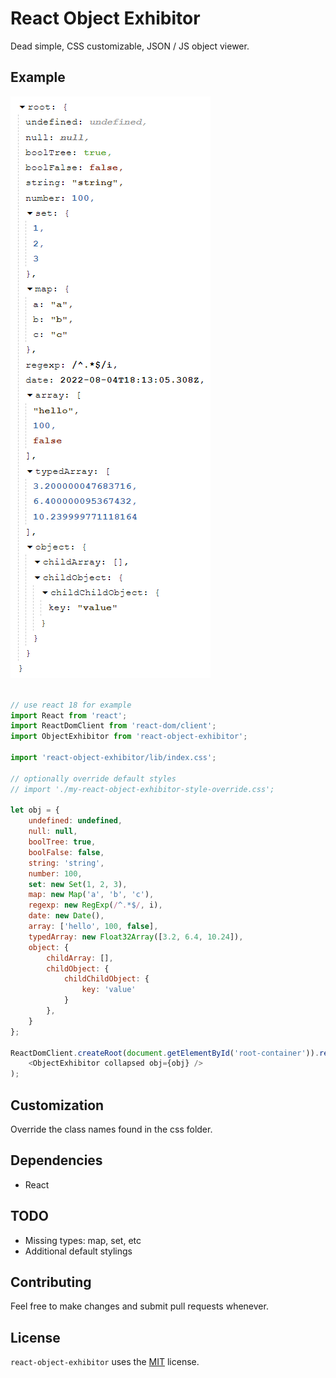# React Object Exhibitor

Dead simple, CSS customizable, JSON / JS object viewer.

## Example

![screenshot1](https://raw.githubusercontent.com/obsius/react-object-exhibitor/master/doc/screenshot.png "Example")

```js

// use react 18 for example
import React from 'react';
import ReactDomClient from 'react-dom/client';
import ObjectExhibitor from 'react-object-exhibitor';

import 'react-object-exhibitor/lib/index.css';

// optionally override default styles
// import './my-react-object-exhibitor-style-override.css';

let obj = {
	undefined: undefined,
	null: null,
	boolTree: true,
	boolFalse: false,
	string: 'string',
	number: 100,
	set: new Set(1, 2, 3),
	map: new Map('a', 'b', 'c'),
	regexp: new RegExp(/^.*$/, i),
	date: new Date(),
	array: ['hello', 100, false],
	typedArray: new Float32Array([3.2, 6.4, 10.24]),
	object: {
		childArray: [],
		childObject: {
			childChildObject: {
				key: 'value'
			}
		},
	}
};

ReactDomClient.createRoot(document.getElementById('root-container')).render(
	<ObjectExhibitor collapsed obj={obj} />
);
```

## Customization

Override the class names found in the css folder.

## Dependencies

- React

## TODO

- Missing types: map, set, etc
- Additional default stylings

## Contributing
Feel free to make changes and submit pull requests whenever.

## License
`react-object-exhibitor` uses the [MIT](https://opensource.org/licenses/MIT) license.